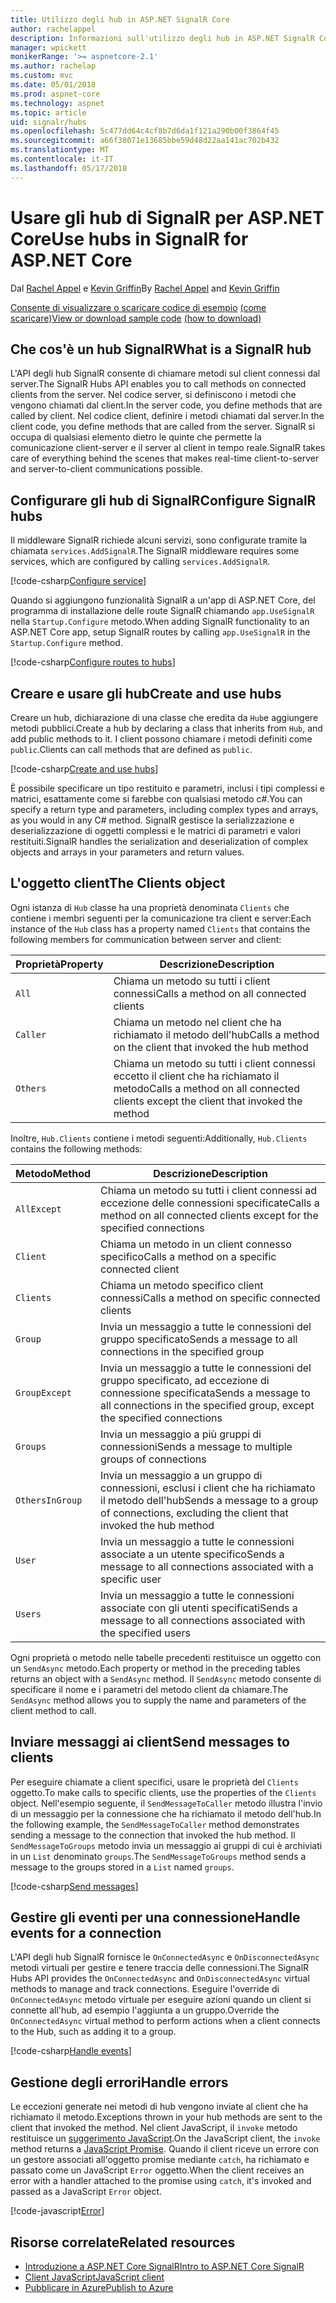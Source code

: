 ```yaml
---
title: Utilizzo degli hub in ASP.NET SignalR Core
author: rachelappel
description: Informazioni sull'utilizzo degli hub in ASP.NET SignalR Core.
manager: wpickett
monikerRange: '>= aspnetcore-2.1'
ms.author: rachelap
ms.custom: mvc
ms.date: 05/01/2018
ms.prod: aspnet-core
ms.technology: aspnet
ms.topic: article
uid: signalr/hubs
ms.openlocfilehash: 5c477dd64c4cf8b7d6da1f121a290b00f3864f45
ms.sourcegitcommit: a66f38071e13685bbe59d48d22aa141ac702b432
ms.translationtype: MT
ms.contentlocale: it-IT
ms.lasthandoff: 05/17/2018
---
```

# <a name="use-hubs-in-signalr-for-aspnet-core"></a><span data-ttu-id="75285-103">Usare gli hub di SignalR per ASP.NET Core</span><span class="sxs-lookup"><span data-stu-id="75285-103">Use hubs in SignalR for ASP.NET Core</span></span>

<span data-ttu-id="75285-104">Dal [Rachel Appel](https://twitter.com/rachelappel) e [Kevin Griffin](https://twitter.com/1kevgriff)</span><span class="sxs-lookup"><span data-stu-id="75285-104">By [Rachel Appel](https://twitter.com/rachelappel) and [Kevin Griffin](https://twitter.com/1kevgriff)</span></span>

<span data-ttu-id="75285-105">[Consente di visualizzare o scaricare codice di esempio](https://github.com/aspnet/Docs/tree/master/aspnetcore/signalr/hubs/sample/ ) [(come scaricare)](xref:tutorials/index#how-to-download-a-sample)</span><span class="sxs-lookup"><span data-stu-id="75285-105">[View or download sample code](https://github.com/aspnet/Docs/tree/master/aspnetcore/signalr/hubs/sample/ ) [(how to download)](xref:tutorials/index#how-to-download-a-sample)</span></span>

## <a name="what-is-a-signalr-hub"></a><span data-ttu-id="75285-106">Che cos'è un hub SignalR</span><span class="sxs-lookup"><span data-stu-id="75285-106">What is a SignalR hub</span></span>

<span data-ttu-id="75285-107">L'API degli hub SignalR consente di chiamare metodi sul client connessi dal server.</span><span class="sxs-lookup"><span data-stu-id="75285-107">The SignalR Hubs API enables you to call methods on connected clients from the server.</span></span> <span data-ttu-id="75285-108">Nel codice server, si definiscono i metodi che vengono chiamati dal client.</span><span class="sxs-lookup"><span data-stu-id="75285-108">In the server code, you define methods that are called by client.</span></span> <span data-ttu-id="75285-109">Nel codice client, definire i metodi chiamati dal server.</span><span class="sxs-lookup"><span data-stu-id="75285-109">In the client code, you define methods that are called from the server.</span></span> <span data-ttu-id="75285-110">SignalR si occupa di qualsiasi elemento dietro le quinte che permette la comunicazione client-server e il server al client in tempo reale.</span><span class="sxs-lookup"><span data-stu-id="75285-110">SignalR takes care of everything behind the scenes that makes real-time client-to-server and server-to-client communications possible.</span></span>

## <a name="configure-signalr-hubs"></a><span data-ttu-id="75285-111">Configurare gli hub di SignalR</span><span class="sxs-lookup"><span data-stu-id="75285-111">Configure SignalR hubs</span></span>

<span data-ttu-id="75285-112">Il middleware SignalR richiede alcuni servizi, sono configurate tramite la chiamata `services.AddSignalR`.</span><span class="sxs-lookup"><span data-stu-id="75285-112">The SignalR middleware requires some services, which are configured by calling `services.AddSignalR`.</span></span>

[!code-csharp[Configure service](hubs/sample/startup.cs?range=38)]

<span data-ttu-id="75285-113">Quando si aggiungono funzionalità SignalR a un'app di ASP.NET Core, del programma di installazione delle route SignalR chiamando `app.UseSignalR` nella `Startup.Configure` metodo.</span><span class="sxs-lookup"><span data-stu-id="75285-113">When adding SignalR functionality to an ASP.NET Core app, setup SignalR routes by calling `app.UseSignalR` in the `Startup.Configure` method.</span></span>

[!code-csharp[Configure routes to hubs](hubs/sample/startup.cs?range=57-60)]

## <a name="create-and-use-hubs"></a><span data-ttu-id="75285-114">Creare e usare gli hub</span><span class="sxs-lookup"><span data-stu-id="75285-114">Create and use hubs</span></span>

<span data-ttu-id="75285-115">Creare un hub, dichiarazione di una classe che eredita da `Hub`e aggiungere metodi pubblici.</span><span class="sxs-lookup"><span data-stu-id="75285-115">Create a hub by declaring a class that inherits from `Hub`, and add public methods to it.</span></span> <span data-ttu-id="75285-116">I client possono chiamare i metodi definiti come `public`.</span><span class="sxs-lookup"><span data-stu-id="75285-116">Clients can call methods that are defined as `public`.</span></span>

[!code-csharp[Create and use hubs](hubs/sample/hubs/chathub.cs?range=8-37)]

<span data-ttu-id="75285-117">È possibile specificare un tipo restituito e parametri, inclusi i tipi complessi e matrici, esattamente come si farebbe con qualsiasi metodo c#.</span><span class="sxs-lookup"><span data-stu-id="75285-117">You can specify a return type and parameters, including complex types and arrays, as you would in any C# method.</span></span> <span data-ttu-id="75285-118">SignalR gestisce la serializzazione e deserializzazione di oggetti complessi e le matrici di parametri e valori restituiti.</span><span class="sxs-lookup"><span data-stu-id="75285-118">SignalR handles the serialization and deserialization of complex objects and arrays in your parameters and return values.</span></span>

## <a name="the-clients-object"></a><span data-ttu-id="75285-119">L'oggetto client</span><span class="sxs-lookup"><span data-stu-id="75285-119">The Clients object</span></span>

<span data-ttu-id="75285-120">Ogni istanza di `Hub` classe ha una proprietà denominata `Clients` che contiene i membri seguenti per la comunicazione tra client e server:</span><span class="sxs-lookup"><span data-stu-id="75285-120">Each instance of the `Hub` class has a property named `Clients` that contains the following members for communication between server and client:</span></span>

| <span data-ttu-id="75285-121">Proprietà</span><span class="sxs-lookup"><span data-stu-id="75285-121">Property</span></span> | <span data-ttu-id="75285-122">Descrizione</span><span class="sxs-lookup"><span data-stu-id="75285-122">Description</span></span> |
| ------ | ----------- |
| `All` | <span data-ttu-id="75285-123">Chiama un metodo su tutti i client connessi</span><span class="sxs-lookup"><span data-stu-id="75285-123">Calls a method on all connected clients</span></span> |
| `Caller` | <span data-ttu-id="75285-124">Chiama un metodo nel client che ha richiamato il metodo dell'hub</span><span class="sxs-lookup"><span data-stu-id="75285-124">Calls a method on the client that invoked the hub method</span></span> |
| `Others` | <span data-ttu-id="75285-125">Chiama un metodo su tutti i client connessi eccetto il client che ha richiamato il metodo</span><span class="sxs-lookup"><span data-stu-id="75285-125">Calls a method on all connected clients except the client that invoked the method</span></span> |


<span data-ttu-id="75285-126">Inoltre, `Hub.Clients` contiene i metodi seguenti:</span><span class="sxs-lookup"><span data-stu-id="75285-126">Additionally, `Hub.Clients` contains the following methods:</span></span>

| <span data-ttu-id="75285-127">Metodo</span><span class="sxs-lookup"><span data-stu-id="75285-127">Method</span></span> | <span data-ttu-id="75285-128">Descrizione</span><span class="sxs-lookup"><span data-stu-id="75285-128">Description</span></span> |
| ------ | ----------- |
| `AllExcept` | <span data-ttu-id="75285-129">Chiama un metodo su tutti i client connessi ad eccezione delle connessioni specificate</span><span class="sxs-lookup"><span data-stu-id="75285-129">Calls a method on all connected clients except for the specified connections</span></span> |
| `Client` | <span data-ttu-id="75285-130">Chiama un metodo in un client connesso specifico</span><span class="sxs-lookup"><span data-stu-id="75285-130">Calls a method on a specific connected client</span></span> |
| `Clients` | <span data-ttu-id="75285-131">Chiama un metodo specifico client connessi</span><span class="sxs-lookup"><span data-stu-id="75285-131">Calls a method on specific connected clients</span></span> |
| `Group` | <span data-ttu-id="75285-132">Invia un messaggio a tutte le connessioni del gruppo specificato</span><span class="sxs-lookup"><span data-stu-id="75285-132">Sends a message to all connections in the specified group</span></span>  |
| `GroupExcept` | <span data-ttu-id="75285-133">Invia un messaggio a tutte le connessioni del gruppo specificato, ad eccezione di connessione specificata</span><span class="sxs-lookup"><span data-stu-id="75285-133">Sends a message to all connections in the specified group, except the specified connections</span></span> |
| `Groups` | <span data-ttu-id="75285-134">Invia un messaggio a più gruppi di connessioni</span><span class="sxs-lookup"><span data-stu-id="75285-134">Sends a message to multiple groups of connections</span></span>  |
| `OthersInGroup` | <span data-ttu-id="75285-135">Invia un messaggio a un gruppo di connessioni, esclusi i client che ha richiamato il metodo dell'hub</span><span class="sxs-lookup"><span data-stu-id="75285-135">Sends a message to a group of connections, excluding the client that invoked the hub method</span></span>  |
| `User` | <span data-ttu-id="75285-136">Invia un messaggio a tutte le connessioni associate a un utente specifico</span><span class="sxs-lookup"><span data-stu-id="75285-136">Sends a message to all connections associated with a specific user</span></span> |
| `Users` | <span data-ttu-id="75285-137">Invia un messaggio a tutte le connessioni associate con gli utenti specificati</span><span class="sxs-lookup"><span data-stu-id="75285-137">Sends a message to all connections associated with the specified users</span></span> |

<span data-ttu-id="75285-138">Ogni proprietà o metodo nelle tabelle precedenti restituisce un oggetto con un `SendAsync` metodo.</span><span class="sxs-lookup"><span data-stu-id="75285-138">Each property or method in the preceding tables returns an object with a `SendAsync` method.</span></span> <span data-ttu-id="75285-139">Il `SendAsync` metodo consente di specificare il nome e i parametri del metodo client da chiamare.</span><span class="sxs-lookup"><span data-stu-id="75285-139">The `SendAsync` method allows you to supply the name and parameters of the client method to call.</span></span>

## <a name="send-messages-to-clients"></a><span data-ttu-id="75285-140">Inviare messaggi ai client</span><span class="sxs-lookup"><span data-stu-id="75285-140">Send messages to clients</span></span>

<span data-ttu-id="75285-141">Per eseguire chiamate a client specifici, usare le proprietà del `Clients` oggetto.</span><span class="sxs-lookup"><span data-stu-id="75285-141">To make calls to specific clients, use the properties of the `Clients` object.</span></span> <span data-ttu-id="75285-142">Nell'esempio seguente, il `SendMessageToCaller` metodo illustra l'invio di un messaggio per la connessione che ha richiamato il metodo dell'hub.</span><span class="sxs-lookup"><span data-stu-id="75285-142">In the following example, the `SendMessageToCaller` method demonstrates sending a message to the connection that invoked the hub method.</span></span> <span data-ttu-id="75285-143">Il `SendMessageToGroups` metodo invia un messaggio ai gruppi di cui è archiviati in un `List` denominato `groups`.</span><span class="sxs-lookup"><span data-stu-id="75285-143">The `SendMessageToGroups` method sends a message to the groups stored in a `List` named `groups`.</span></span>

[!code-csharp[Send messages](hubs/sample/hubs/chathub.cs?range=15-24)]

## <a name="handle-events-for-a-connection"></a><span data-ttu-id="75285-144">Gestire gli eventi per una connessione</span><span class="sxs-lookup"><span data-stu-id="75285-144">Handle events for a connection</span></span>

<span data-ttu-id="75285-145">L'API degli hub SignalR fornisce le `OnConnectedAsync` e `OnDisconnectedAsync` metodi virtuali per gestire e tenere traccia delle connessioni.</span><span class="sxs-lookup"><span data-stu-id="75285-145">The SignalR Hubs API provides the `OnConnectedAsync` and `OnDisconnectedAsync` virtual methods to manage and track connections.</span></span> <span data-ttu-id="75285-146">Eseguire l'override di `OnConnectedAsync` metodo virtuale per eseguire azioni quando un client si connette all'hub, ad esempio l'aggiunta a un gruppo.</span><span class="sxs-lookup"><span data-stu-id="75285-146">Override the `OnConnectedAsync` virtual method to perform actions when a client connects to the Hub, such as adding it to a group.</span></span>

[!code-csharp[Handle events](hubs/sample/hubs/chathub.cs?range=26-36)]

## <a name="handle-errors"></a><span data-ttu-id="75285-147">Gestione degli errori</span><span class="sxs-lookup"><span data-stu-id="75285-147">Handle errors</span></span>

<span data-ttu-id="75285-148">Le eccezioni generate nei metodi di hub vengono inviate al client che ha richiamato il metodo.</span><span class="sxs-lookup"><span data-stu-id="75285-148">Exceptions thrown in your hub methods are sent to the client that invoked the method.</span></span> <span data-ttu-id="75285-149">Nel client JavaScript, il `invoke` metodo restituisce un [suggerimento JavaScript](https://developer.mozilla.org/docs/Web/JavaScript/Guide/Using_promises).</span><span class="sxs-lookup"><span data-stu-id="75285-149">On the JavaScript client, the `invoke` method returns a [JavaScript Promise](https://developer.mozilla.org/docs/Web/JavaScript/Guide/Using_promises).</span></span> <span data-ttu-id="75285-150">Quando il client riceve un errore con un gestore associati all'oggetto promise mediante `catch`, ha richiamato e passato come un JavaScript `Error` oggetto.</span><span class="sxs-lookup"><span data-stu-id="75285-150">When the client receives an error with a handler attached to the promise using `catch`, it's invoked and passed as a JavaScript `Error` object.</span></span>

[!code-javascript[Error](hubs/sample/wwwroot/js/chat.js?range=23)]

## <a name="related-resources"></a><span data-ttu-id="75285-151">Risorse correlate</span><span class="sxs-lookup"><span data-stu-id="75285-151">Related resources</span></span>

* [<span data-ttu-id="75285-152">Introduzione a ASP.NET Core SignalR</span><span class="sxs-lookup"><span data-stu-id="75285-152">Intro to ASP.NET Core SignalR</span></span>](xref:signalr/introduction)
* [<span data-ttu-id="75285-153">Client JavaScript</span><span class="sxs-lookup"><span data-stu-id="75285-153">JavaScript client</span></span>](xref:signalr/javascript-client)
* [<span data-ttu-id="75285-154">Pubblicare in Azure</span><span class="sxs-lookup"><span data-stu-id="75285-154">Publish to Azure</span></span>](xref:signalr/publish-to-azure-web-app)
